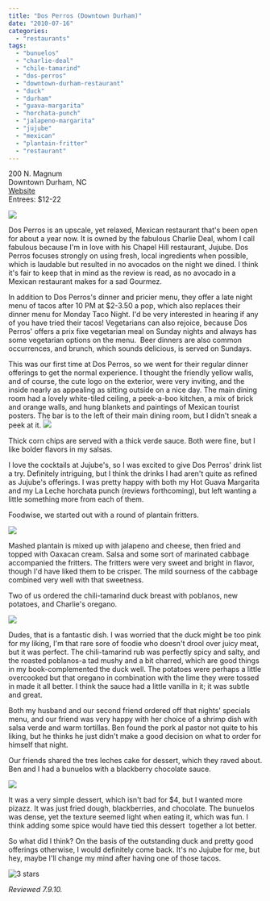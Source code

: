```yaml
---
title: "Dos Perros (Downtown Durham)"
date: "2010-07-16"
categories:
  - "restaurants"
tags:
  - "bunuelos"
  - "charlie-deal"
  - "chile-tamarind"
  - "dos-perros"
  - "downtown-durham-restaurant"
  - "duck"
  - "durham"
  - "guava-margarita"
  - "horchata-punch"
  - "jalapeno-margarita"
  - "jujube"
  - "mexican"
  - "plantain-fritter"
  - "restaurant"
---
```


200 N. Magnum\
Downtown Durham, NC\
[Website](http://dosperrosrestaurant.com/)\
Entrees: $12-22

![](https://thegourmez-wpmedia.s3.amazonaws.com/2024/07/dosperros01.jpg)

Dos Perros is an upscale, yet relaxed, Mexican restaurant that's been open for about a year now. It is owned by the fabulous Charlie Deal, whom I call fabulous because I'm in love with his Chapel Hill restaurant, Jujube. Dos Perros focuses strongly on using fresh, local ingredients when possible, which is laudable but resulted in no avocados on the night we dined. I think it's fair to keep that in mind as the review is read, as no avocado in a Mexican restaurant makes for a sad Gourmez.

In addition to Dos Perros's dinner and pricier menu, they offer a late night menu of tacos after 10 PM at $2-3.50 a pop, which also replaces their dinner menu for Monday Taco Night. I'd be very interested in hearing if any of you have tried their tacos! Vegetarians can also rejoice, because Dos Perros' offers a prix fixe vegetarian meal on Sunday nights and always has some vegetarian options on the menu.  Beer dinners are also common occurrences, and brunch, which sounds delicious, is served on Sundays.

This was our first time at Dos Perros, so we went for their regular dinner offerings to get the normal experience. I thought the friendly yellow walls, and of course, the cute logo on the exterior, were very inviting, and the inside nearly as appealing as sitting outside on a nice day. The main dining room had a lovely white-tiled ceiling, a peek-a-boo kitchen, a mix of brick and orange walls, and hung blankets and paintings of Mexican tourist posters. The bar is to the left of their main dining room, but I didn't sneak a peek at it. ![](https://thegourmez-wpmedia.s3.amazonaws.com/2024/07/dosperros04.jpg)

Thick corn chips are served with a thick verde sauce. Both were fine, but I like bolder flavors in my salsas.

I love the cocktails at Jujube's, so I was excited to give Dos Perros' drink list a try. Definitely intriguing, but I think the drinks I had aren't quite as refined as Jujube's offerings. I was pretty happy with both my Hot Guava Margarita and my La Leche horchata punch (reviews forthcoming), but left wanting a little something more from each of them.

Foodwise, we started out with a round of plantain fritters.

![](https://thegourmez-wpmedia.s3.amazonaws.com/2024/07/dosperros03.jpg)

Mashed plantain is mixed up with jalapeno and cheese, then fried and topped with Oaxacan cream. Salsa and some sort of marinated cabbage accompanied the fritters. The fritters were very sweet and bright in flavor, though I'd have liked them to be crisper. The mild sourness of the cabbage combined very well with that sweetness.

Two of us ordered the chili-tamarind duck breast with poblanos, new potatoes, and Charlie's oregano.

![](https://thegourmez-wpmedia.s3.amazonaws.com/2024/07/dosperros05.jpg)

Dudes, that is a fantastic dish. I was worried that the duck might be too pink for my liking, I'm that rare sore of foodie who doesn't drool over juicy meat, but it was perfect. The chili-tamarind rub was perfectly spicy and salty, and the roasted poblanos-a tad mushy and a bit charred, which are good things in my book-complemented the duck well. The potatoes were perhaps a little overcooked but that oregano in combination with the lime they were tossed in made it all better. I think the sauce had a little vanilla in it; it was subtle and great.

Both my husband and our second friend ordered off that nights' specials menu, and our friend was very happy with her choice of a shrimp dish with salsa verde and warm tortillas. Ben found the pork al pastor not quite to his liking, but he thinks he just didn't make a good decision on what to order for himself that night.

Our friends shared the tres leches cake for dessert, which they raved about. Ben and I had a bunuelos with a blackberry chocolate sauce.

![](https://thegourmez-wpmedia.s3.amazonaws.com/2024/07/dosperros07.jpg)

It was a very simple dessert, which isn't bad for $4, but I wanted more pizazz. It was just fried dough, blackberries, and chocolate. The bunuelos was dense, yet the texture seemed light when eating it, which was fun. I think adding some spice would have tied this dessert  together a lot better.

So what did I think? On the basis of the outstanding duck and pretty good offerings otherwise, I would definitely come back. It's no Jujube for me, but hey, maybe I'll change my mind after having one of those tacos.




<div class="caption">

![3 stars](http://s3.amazonaws.com/thegourmez-wpmedia/2009/02/rating_avocado1.gif "rating_avocado1")</div>


_Reviewed 7.9.10._
